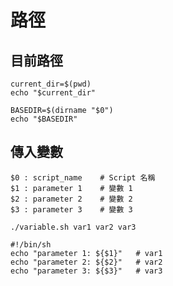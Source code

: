# 路徑

## 目前路徑


```shell
current_dir=$(pwd)
echo "$current_dir"
```

```shell
BASEDIR=$(dirname "$0")
echo "$BASEDIR"
```


## 傳入變數

```shell
$0 : script_name    # Script 名稱
$1 : parameter 1    # 變數 1
$2 : parameter 2    # 變數 2
$3 : parameter 3    # 變數 3
```

```shell
./variable.sh var1 var2 var3
```

```shell
#!/bin/sh
echo "parameter 1: ${$1}"   # var1
echo "parameter 2: ${$2}"   # var2
echo "parameter 3: ${$3}"   # var3
```
